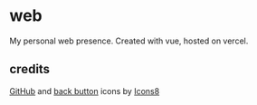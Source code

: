 # web

My personal web presence. Created with vue, hosted on vercel. 

## credits

[GitHub](https://icons8.com/icon/62856/github) and [back button](https://icons8.com/icon/1806/back) icons by [Icons8](https://icons8.com)


